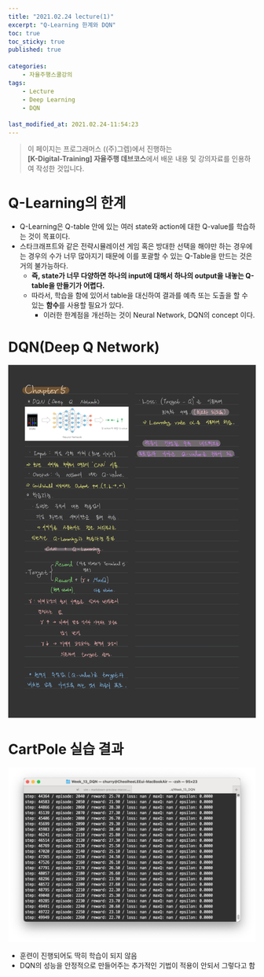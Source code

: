 ```yaml
---
title: "2021.02.24 lecture(1)"
excerpt: "Q-Learning 한계와 DQN"
toc: true
toc_sticky: true
published: true

categories:
    - 자율주행스쿨강의
tags:
    - Lecture
    - Deep Learning
    - DQN

last_modified_at: 2021.02.24-11:54:23
---
```


>이 페이지는 프로그래머스 ((주)그렙)에서 진행하는\
**[K-Digital-Training] 자율주행 데브코스**에서 배운 내용 및 강의자료를 인용하여 작성한 것입니다.


# Q-Learning의 한계
- Q-Learning은 Q-table 안에 있는 여러 state와 action에 대한 Q-value를 학습하는 것이 목표이다.
- 스타크래프트와 같은 전략시뮬레이션 게임 혹은 방대한 선택을 해야만 하는 경우에는 경우의 수가 너무 많아지기 때문에 이를 포괄할 수 있는 Q-Table을 만드는 것은 거의 불가능하다.
    - **즉, state가 너무 다양하면 하나의 input에 대해서 하나의 output을 내놓는 Q-table을 만들기가 어렵다.**
    - 따라서, 학습을 함에 있어서 table을 대신하여 결과를 예측 또는 도출을 할 수 있는 **함수**를 사용할 필요가 있다.
        - 이러한 한계점을 개선하는 것이 Neural Network, DQN의 concept 이다.

# DQN(Deep Q Network)
![image](/assets/images/lecture/week13_imgs/210224_01.jpeg)

# CartPole 실습 결과
![result](/assets/images/lecture/week13_imgs/dqn_result.png)
- 훈련이 진행되어도 딱히 학습이 되지 않음
- DQN의 성능을 안정적으로 만들어주는 추가적인 기법이 적용이 안되서 그렇다고 함
